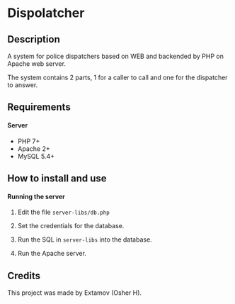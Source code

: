 # Dispolatcher

## Description

A system for police dispatchers based on WEB and backended by PHP on Apache web server.

The system contains 2 parts, 1 for a caller to call and one for the dispatcher to answer.

## Requirements

#### Server

- PHP 7+
- Apache 2+
- MySQL 5.4+

## How to install and use

#### Running the server

1. Edit the file ``server-libs/db.php``

2. Set the credentials for the database.

3. Run the SQL in ``server-libs`` into the database.

4. Run the Apache server.

## Credits

This project was made by Extamov (Osher H).

